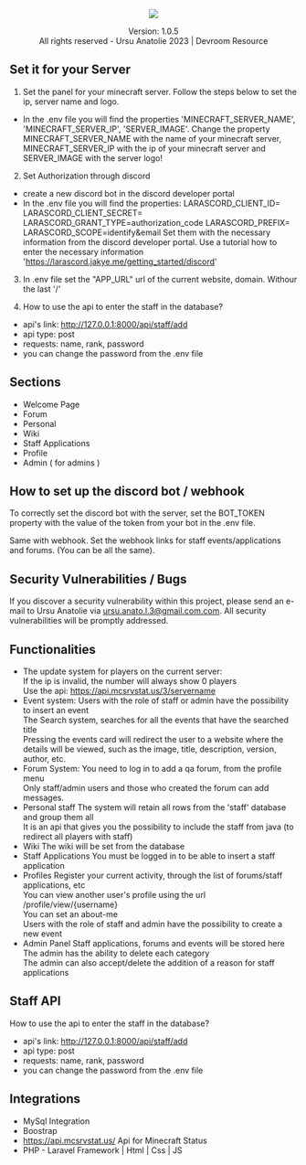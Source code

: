 <p align=center><a href="https://discord.gg/devroom"><img src="https://github.com/anatolieursu/teste/assets/104382017/5d94febd-d084-4271-b967-e99c79ef742f"></a>
</p>
<p align=center>Version: 1.0.5<br>All rights reserved - Ursu Anatolie 2023 | Devroom Resource</p>
<p></p>

## Set it for your Server
1. Set the panel for your minecraft server. Follow the steps below to set the ip, server name and logo.
- In the .env file you will find the properties 'MINECRAFT_SERVER_NAME', 'MINECRAFT_SERVER_IP', 'SERVER_IMAGE'. Change the property MINECRAFT_SERVER_NAME with the name of your minecraft server, MINECRAFT_SERVER_IP with the ip of your minecraft server and SERVER_IMAGE with the server logo!

2. Set Authorization through discord
- create a new discord bot in the discord developer portal
- In the .env file you will find the properties:
LARASCORD_CLIENT_ID=
LARASCORD_CLIENT_SECRET=
LARASCORD_GRANT_TYPE=authorization_code
LARASCORD_PREFIX=
LARASCORD_SCOPE=identify&email
Set them with the necessary information from the discord developer portal. Use a tutorial how to enter the necessary information 'https://larascord.jakye.me/getting_started/discord'

3. In .env file set the "APP_URL" url of the current website, domain. Withour the last '/'

4. How to use the api to enter the staff in the database?
- api's link: http://127.0.0.1:8000/api/staff/add
- api type: post
- requests: name, rank, password
- you can change the password from the .env file

## Sections
<ul>
  <li>Welcome Page</li>
  <li>Forum</li>
  <li>Personal</li>
  <li>Wiki</li>
  <li>Staff Applications</li>
  <li>Profile</li>
  <li>Admin ( for admins )</li>
</ul>


## How to set up the discord bot / webhook
To correctly set the discord bot with the server, set the BOT_TOKEN property with the value of the token from your bot in the .env file.

Same with webhook. Set the webhook links for staff events/applications and forums. (You can be all the same).

## Security Vulnerabilities / Bugs

If you discover a security vulnerability within this project, please send an e-mail to Ursu Anatolie via [ursu.anato.l.3@gmail.com.com](mailto:ursu.anato.l.3@gmail.com). All security vulnerabilities will be promptly addressed.

## Functionalities
- The update system for players on the current server: <br>
If the ip is invalid, the number will always show 0 players<br>
Use the api: https://api.mcsrvstat.us/3/servername<br>
- Event system:
Users with the role of staff or admin have the possibility to insert an event<br>
The Search system, searches for all the events that have the searched title<br>
Pressing the events card will redirect the user to a website where the details will be viewed, such as the image, title, description, version, author, etc.<br>
- Forum System:
You need to log in to add a qa forum, from the profile menu<br>
Only staff/admin users and those who created the forum can add messages.<br>
- Personal staff
The system will retain all rows from the 'staff' database and group them all<br>
It is an api that gives you the possibility to include the staff from java (to redirect all players with staff)<br>
- Wiki
The wiki will be set from the database<br>
- Staff Applications
You must be logged in to be able to insert a staff application<br>
- Profiles
Register your current activity, through the list of forums/staff applications, etc<br>
You can view another user's profile using the url /profile/view/{username}<br>
You can set an about-me<br>
Users with the role of staff and admin have the possibility to create a new event<br>
- Admin Panel
Staff applications, forums and events will be stored here<br>
The admin has the ability to delete each category<br>
The admin can also accept/delete the addition of a reason for staff applications<br>

## Staff API
How to use the api to enter the staff in the database?
- api's link: http://127.0.0.1:8000/api/staff/add
- api type: post
- requests: name, rank, password
- you can change the password from the .env file

## Integrations
- MySql Integration
- Boostrap
- https://api.mcsrvstat.us/ Api for Minecraft Status
- PHP - Laravel Framework | Html | Css | JS
